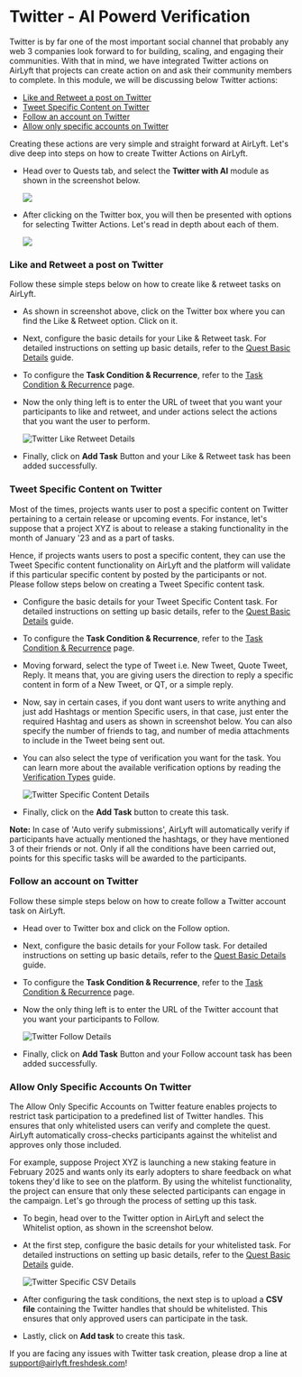 # Twitter - AI Powerd Verification

Twitter is by far one of the most important social channel that probably any web 3 companies look forward to for building, scaling, and engaging their communities. With that in mind, we have integrated Twitter actions on AirLyft that projects can create action on and ask their community members to complete. In this module, we will be discussing below Twitter actions:

- [Like and Retweet a post on Twitter](#like-and-retweet-a-post-on-twitter)
- [Tweet Specific Content on Twitter](#tweet-specific-content-on-twitter)
- [Follow an account on Twitter](#follow-an-account-on-twitter)
- [Allow only specific accounts on Twitter](#allow-only-specific-accounts-on-twitter)

Creating these actions are very simple and straight forward at AirLyft. Let's dive deep into steps on how to create Twitter Actions on AirLyft.

- Head over to Quests tab, and select the **Twitter with AI** module as shown in the screenshot below.

  ![](../../images/TwitterTaskMain.png)

- After clicking on the Twitter box, you will then be presented with options for selecting Twitter Actions. Let's read in depth about each of them.

  ![](../../images/TwitterTaskOptions.png)

### Like and Retweet a post on Twitter

Follow these simple steps below on how to create like & retweet tasks on AirLyft.

- As shown in screenshot above, click on the Twitter box where you can find the Like & Retweet option. Click on it.

- Next, configure the basic details for your Like & Retweet task. For detailed instructions on setting up basic details, refer to the [Quest Basic Details](../quest-basic-details.md) guide.

- To configure the **Task Condition & Recurrence**, refer to the [Task Condition & Recurrence](../task-condition-and-recurrence.md) page.

- Now the only thing left is to enter the URL of tweet that you want your participants to like and retweet, and under actions select the actions that you want the user to perform.

  ![Twitter Like Retweet Details](../../images/LikeRetweetURL.png)

- Finally, click on **Add Task** Button and your Like & Retweet task has been added successfully.

### Tweet Specific Content on Twitter

Most of the times, projects wants user to post a specific content on Twitter pertaining to a certain release or upcoming events. For instance, let's suppose that a project XYZ is about to release a staking functionality in the month of January '23 and as a part of tasks.

Hence, if projects wants users to post a specific content, they can use the Tweet Specific content functionality on AirLyft and the platform will validate if this particular specific content by posted by the participants or not. Please follow steps below on creating a Tweet Specific content task.

- Configure the basic details for your Tweet Specific Content task. For detailed instructions on setting up basic details, refer to the [Quest Basic Details](../quest-basic-details.md) guide.

- To configure the **Task Condition & Recurrence**, refer to the [Task Condition & Recurrence](../task-condition-and-recurrence.md) page.

- Moving forward, select the type of Tweet i.e. New Tweet, Quote Tweet, Reply. It means that, you are giving users the direction to reply a specific content in form of a New Tweet, or QT, or a simple reply.

- Now, say in certain cases, if you dont want users to write anything and just add Hashtags or mention Specific users, in that case, just enter the required Hashtag and users as shown in screenshot below. You can also specify the number of friends to tag, and number of media attachments to include in the Tweet being sent out.

- You can also select the type of verification you want for the task. You can learn more about the available verification options by reading the [Verification Types](../quest-verification-type.md) guide.

  ![Twitter Specific Content Details](../../images/TweetItems.png)

- Finally, click on the **Add Task** button to create this task.

**Note:** In case of 'Auto verify submissions', AirLyft will automatically verify if participants have actually mentioned the hashtags, or they have mentioned 3 of their friends or not. Only if all the conditions have been carried out, points for this specific tasks will be awarded to the participants.

### Follow an account on Twitter

Follow these simple steps below on how to create follow a Twitter account task on AirLyft.

- Head over to Twitter box and click on the Follow option.

- Next, configure the basic details for your Follow task. For detailed instructions on setting up basic details, refer to the [Quest Basic Details](../quest-basic-details.md) guide.

- To configure the **Task Condition & Recurrence**, refer to the [Task Condition & Recurrence](../task-condition-and-recurrence.md) page.

- Now the only thing left is to enter the URL of the Twitter account that you want your participants to Follow.

  ![Twitter Follow Details](../../images/FollowURL.png)

- Finally, click on **Add Task** Button and your Follow account task has been added successfully.

### Allow Only Specific Accounts On Twitter

The Allow Only Specific Accounts on Twitter feature enables projects to restrict task participation to a predefined list of Twitter handles. This ensures that only whitelisted users can verify and complete the quest. AirLyft automatically cross-checks participants against the whitelist and approves only those included.

For example, suppose Project XYZ is launching a new staking feature in February 2025 and wants only its early adopters to share feedback on what tokens they'd like to see on the platform. By using the whitelist functionality, the project can ensure that only these selected participants can engage in the campaign. Let's go through the process of setting up this task.

- To begin, head over to the Twitter option in AirLyft and select the Whitelist option, as shown in the screenshot below.

- At the first step, configure the basic details for your whitelisted task. For detailed instructions on setting up basic details, refer to the [Quest Basic Details](../quest-basic-details.md) guide.

  ![Twitter Specific CSV Details](../../images/twitterSpecificAccountCSV.png)

- After configuring the task conditions, the next step is to upload a **CSV file** containing the Twitter handles that should be whitelisted. This ensures that only approved users can participate in the task.

- Lastly, click on **Add task** to create this task.

If you are facing any issues with Twitter task creation, please drop a line at [support@airlyft.freshdesk.com](mailto:support@airlyft.freshdesk.com)!
